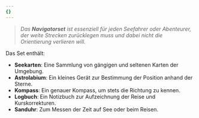 ```yaml
---
{}
---
```

>*Das **Navigatorset** ist essenziell für jeden Seefahrer oder Abenteurer, der weite Strecken zurücklegen muss und dabei nicht die Orientierung verlieren will.*  
  
Das Set enthält:  
  
- **Seekarten**: Eine Sammlung von gängigen und seltenen Karten der Umgebung.  
- **Astrolabium**: Ein kleines Gerät zur Bestimmung der Position anhand der Sterne.  
- **Kompass**: Ein genauer Kompass, um stets die Richtung zu kennen.  
- **Logbuch**: Ein Notizbuch zur Aufzeichnung der Reise und Kurskorrekturen.  
- **Sanduhr**: Zum Messen der Zeit auf See oder beim Reisen.